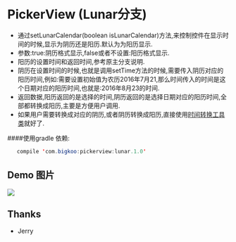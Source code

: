 PickerView (Lunar分支)
==========

- 通过setLunarCalendar(boolean isLunarCalendar)方法,来控制控件在显示时间的时候,显示为阴历还是阳历.默认为为阳历显示.
- 参数:true:阴历格式显示,false或者不设置:阳历格式显示.
- 阳历的设置时间和返回时间,参考原主分支说明.
- 阴历在设置时间的时候,也就是调用setTime方法的时候,需要传入阴历对应的阳历时间,例如:需要设置初始值为农历2016年7月21,那么时间传入的时间是这个日期对应的阳历时间,也就是:2016年8月23的时间.
- 返回数据,阳历返回的是选择的时间,阴历返回的是选择日期对应的阳历时间,全部都转换成阳历,主要是方便用户调用.
- 如果用户需要转换成对应的阴历,或者阴历转换成阳历,直接使用[时间转换工具类](https://github.com/saiwu-bigkoo/Android-PickerView/blob/Lunar/pickerview/src/main/java/com/bigkoo/pickerview/utils/LunarCalendar.java)就好了.

####使用gradle 依赖:
```java
   compile 'com.bigkoo:pickerview:lunar.1.0'
```

## Demo 图片
![](https://github.com/saiwu-bigkoo/Android-PickerView/blob/Lunar/preview/pickerdemo_lunar.JPG)

## Thanks

- Jerry
